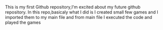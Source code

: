 This is my first Github repository,I'm excited about my future github repository.
In this repo,basicaly what I did is I created small few games and I imported them to my main file and from main file I executed the code and played the games

